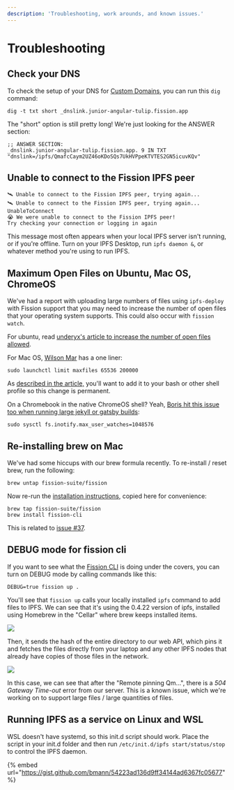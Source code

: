 ```yaml
---
description: 'Troubleshooting, work arounds, and known issues.'
---
```


# Troubleshooting

## Check your DNS

To check the setup of your DNS for [Custom Domains](../developers/custom-domains/control-own-dns.md), you can run this `dig` command:

```text
dig -t txt short _dnslink.junior-angular-tulip.fission.app
```

The "short" option is still pretty long! We're just looking for the ANSWER section:

```text
;; ANSWER SECTION:
_dnslink.junior-angular-tulip.fission.app. 9 IN	TXT "dnslink=/ipfs/QmafcCaym2UZ46oKDoSQs7UkHVPpeKTVTES2GN5icuvKQv"
```

## Unable to connect to the Fission IPFS peer

```text
🛰 Unable to connect to the Fission IPFS peer, trying again...
🛰 Unable to connect to the Fission IPFS peer, trying again...
UnableToConnect
😭 We were unable to connect to the Fission IPFS peer!
Try checking your connection or logging in again
```

This message most often appears when your local IPFS server isn't running, or if you're offline. Turn on your IPFS Desktop, run `ipfs daemon &`, or whatever method you're using to run IPFS.

## Maximum Open Files on Ubuntu, Mac OS, ChromeOS

We've had a report with uploading large numbers of files using `ipfs-deploy` with Fission support that you may need to increase the number of open files that your operating system supports. This could also occur with `fission watch`.

For ubuntu, read [underyx's article to increase the number of open files allowed](https://underyx.me/articles/raising-the-maximum-number-of-file-descriptors).

For Mac OS, [Wilson Mar](https://wilsonmar.github.io/maximum-limits/) has a one liner:

```text
sudo launchctl limit maxfiles 65536 200000
```

As [described in the article,](https://wilsonmar.github.io/maximum-limits/) you'll want to add it to your bash or other shell profile so this change is permanent.

On a Chromebook in the native ChromeOS shell? Yeah, [Boris hit this issue too when running large jekyll or gatsby builds](https://wiki.bmann.ca/chromebook#increase-inotify):

```text
sudo sysctl fs.inotify.max_user_watches=1048576
```

## Re-installing brew on Mac

We've had some hiccups with our brew formula recently. To re-install / reset brew, run the following:

```text
brew untap fission-suite/fission
```

Now re-run the [installation instructions](https://guide.fission.codes/installation#macos), copied here for convenience:

```text
brew tap fission-suite/fission
brew install fission-cli
```

This is related to [issue \#37](https://github.com/fission-suite/cli/issues/37).

## DEBUG mode for fission cli

If you want to see what the [Fission CLI](../developers/cli/) is doing under the covers, you can turn on DEBUG mode by calling commands like this:

```text
DEBUG=true fission up .
```

You'll see that `fission up` calls your locally installed `ipfs` command to add files to IPFS. We can see that it's using the 0.4.22 version of ipfs, installed using Homebrew in the "Cellar" where brew keeps installed items.

![](../.gitbook/assets/screen-shot-2020-03-04-at-8.00.25-am.png)

Then, it sends the hash of the entire directory to our web API, which pins it and fetches the files directly from your laptop and any other IPFS nodes that already have copies of those files in the network.

![](../.gitbook/assets/screenshot-2020-03-04-08.58.05.png)

In this case, we can see that after the "Remote pinning Qm…", there is a _504 Gateway Time-out_ error from our server. This is a known issue, which we're working on to support large files / large quantities of files.

## Running IPFS as a service on Linux and WSL <a id="initd"></a>

WSL doesn't have systemd, so this init.d script should work. Place the script in your init.d folder and then run `/etc/init.d/ipfs start/status/stop` to control the IPFS daemon.

{% embed url="https://gist.github.com/bmann/54223ad136d9ff34144ad6367fc05677" %}



